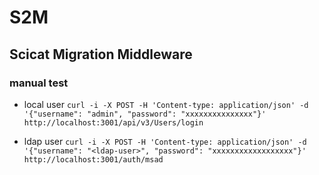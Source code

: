# S2M
## Scicat Migration Middleware


### manual test

- local user
`curl -i -X POST -H 'Content-type: application/json' -d '{"username": "admin", "password": "xxxxxxxxxxxxxxx"}' http://localhost:3001/api/v3/Users/login`

- ldap user
`curl -i -X POST -H 'Content-type: application/json' -d '{"username": "<ldap-user>", "password": "xxxxxxxxxxxxxxxxxx"}' http://localhost:3001/auth/msad`

